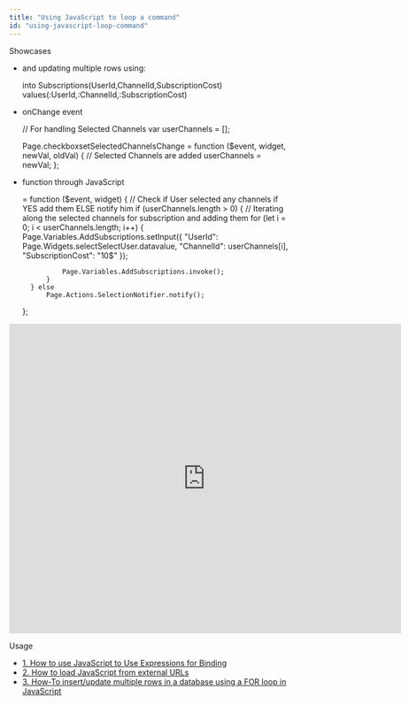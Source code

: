 ```yaml
---
title: "Using JavaScript to loop a command"
id: "using-javascript-loop-command"
---
```


Showcases

- and updating multiple rows using:
    
     into Subscriptions(UserId,ChannelId,SubscriptionCost) values(:UserId,:ChannelId,:SubscriptionCost)
    
- onChange event
    
    // For handling Selected Channels
    var userChannels = \[\];
    
    Page.checkboxsetSelectedChannelsChange = function ($event, widget, newVal, oldVal) {
        // Selected Channels are added
        userChannels = newVal;
    };
    
- function through JavaScript
    
     = function ($event, widget) {
        // Check if User selected any channels if YES add them ELSE notify him
        if (userChannels.length > 0) {
            // Iterating along the selected channels for subscription and adding them
            for (let i = 0; i < userChannels.length; i++) {
                Page.Variables.AddSubscriptions.setInput({
                    "UserId": Page.Widgets.selectSelectUser.datavalue,
                    "ChannelId": userChannels\[i\],
                    "SubscriptionCost": "10$"
                });
    
                Page.Variables.AddSubscriptions.invoke();
            }
        } else
            Page.Actions.SelectionNotifier.notify();
    };
    

<iframe width="708" height="560" src="https://docs.google.com/presentation/d/e/2PACX-1vQxHInykV_LRP0ApP4mVm32-2v7bexGZKIPQTzrb8ZakIdXo3D3yHoFt4fByapn0Ee6XpmWRz0AVNW0/embed?start=false&amp;loop=false&amp;delayms=3000" frameborder="0" allowfullscreen="allowfullscreen" mozallowfullscreen="mozallowfullscreen" webkitallowfullscreen="webkitallowfullscreen"></iframe>

Usage

- [1\. How to use JavaScript to Use Expressions for Binding](/learn/how-tos/using-javascript-binding/)
- [2\. How to load JavaScript from external URLs](/learn/how-tos/using-javascript-external-url/)
- [3\. How-To insert/update multiple rows in a database using a FOR loop in JavaScript](/learn/how-tos/using-javascript-loop-command/)
